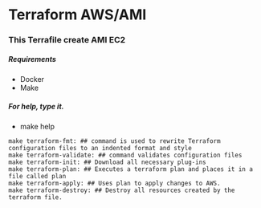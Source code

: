 # Terraform AWS/AMI

### This Terrafile create AMI EC2

##### Requirements

- Docker 
- Make

##### For help, type it.
- make help
```make
make terraform-fmt: ## command is used to rewrite Terraform configuration files to an indented format and style
make terraform-validate: ## command validates configuration files
make terraform-init: ## Download all necessary plug-ins
make terraform-plan: ## Executes a terraform plan and places it in a file called plan
make terraform-apply: ## Uses plan to apply changes to AWS.
make terraform-destroy: ## Destroy all resources created by the terraform file.
```
